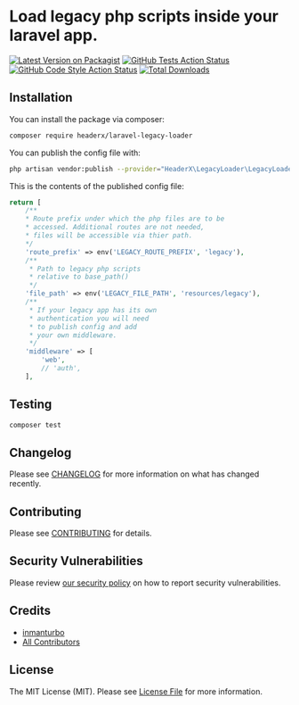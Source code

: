 # Load legacy php scripts inside your laravel app.

[![Latest Version on Packagist](https://img.shields.io/packagist/v/headerx/laravel-legacy-loader.svg?style=flat-square)](https://packagist.org/packages/headerx/laravel-legacy-loader)
[![GitHub Tests Action Status](https://img.shields.io/github/workflow/status/headerx/laravel-legacy-loader/run-tests?label=tests)](https://github.com/headerx/laravel-legacy-loader/actions?query=workflow%3Arun-tests+branch%3Amain)
[![GitHub Code Style Action Status](https://img.shields.io/github/workflow/status/headerx/laravel-legacy-loader/Check%20&%20fix%20styling?label=code%20style)](https://github.com/headerx/laravel-legacy-loader/actions?query=workflow%3A"Check+%26+fix+styling"+branch%3Amain)
[![Total Downloads](https://img.shields.io/packagist/dt/headerx/laravel-legacy-loader.svg?style=flat-square)](https://packagist.org/packages/headerx/laravel-legacy-loader)

## Installation

You can install the package via composer:

```bash
composer require headerx/laravel-legacy-loader
```
You can publish the config file with:
```bash
php artisan vendor:publish --provider="HeaderX\LegacyLoader\LegacyLoaderServiceProvider" --tag="legacy-loader-config"
```

This is the contents of the published config file:

```php
return [
    /**
    * Route prefix under which the php files are to be 
    * accessed. Additional routes are not needed,
    * files will be accessible via thier path.
    */
    'route_prefix' => env('LEGACY_ROUTE_PREFIX', 'legacy'),
    /**
     * Path to legacy php scripts
     * relative to base_path()
     */
    'file_path' => env('LEGACY_FILE_PATH', 'resources/legacy'),
    /**
     * If your legacy app has its own
     * authentication you will need
     * to publish config and add
     * your own middleware.
     */
    'middleware' => [
        'web',
        // 'auth',
    ],
```



## Testing

```bash
composer test
```

## Changelog

Please see [CHANGELOG](CHANGELOG.md) for more information on what has changed recently.

## Contributing

Please see [CONTRIBUTING](.github/CONTRIBUTING.md) for details.

## Security Vulnerabilities

Please review [our security policy](../../security/policy) on how to report security vulnerabilities.

## Credits

- [inmanturbo](https://github.com/inmanturbo)
- [All Contributors](../../contributors)

## License

The MIT License (MIT). Please see [License File](LICENSE.md) for more information.
